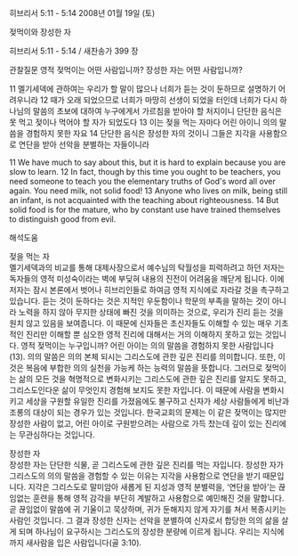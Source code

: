 히브리서 5:11 - 5:14 
2008년 01월 19일 (토)

젖먹이와 장성한 자



히브리서 5:11 - 5:14 / 새찬송가 399 장


관찰질문
영적 젖먹이는 어떤 사람입니까?
장성한 자는 어떤 사람입니까?

11 멜기세덱에 관하여는 우리가 할 말이 많으나 너희가 듣는 것이 둔하므로 설명하기 어려우니라 12 때가 오래 되었으므로 너희가 마땅히 선생이 되었을 터인데 너희가 다시 하나님의 말씀의 초보에 대하여 누구에게서 가르침을 받아야 할 처지이니 단단한 음식은 못 먹고 젖이나 먹어야 할 자가 되었도다 13 이는 젖을 먹는 자마다 어린 아이니 의의 말씀을 경험하지 못한 자요 14 단단한 음식은 장성한 자의 것이니 그들은 지각을 사용함으로 연단을 받아 선악을 분별하는 자들이니라 

11 We have much to say about this, but it is hard to explain because you are slow to learn. 12 In fact, though by this time you ought to be teachers, you need someone to teach you the elementary truths of God's word all over again. You need milk, not solid food! 13 Anyone who lives on milk, being still an infant, is not acquainted with the teaching about righteousness. 14 But solid food is for the mature, who by constant use have trained themselves to distinguish good from evil.

해석도움





젖을 먹는 자  
멜기세덱과의 비교를 통해 대제사장으로서 예수님의 탁월성을 피력하려고 하던 저자는 독자들의 영적 미성숙이라는 벽에 부딪혀 내용의 진전이 어려움을 깨닫게 됩니다. 이에 저자는 잠시 본론에서 벗어나 히브리인들로 하여금 영적 지식에로 자라갈 것을 촉구하고 있습니다. 듣는 것이 둔하다는 것은 지적인 우둔함이나 학문의 부족을 말하는 것이 아니라 노력을 하지 않아 무지한 상태에 빠진 것을 의미하는 것으로, 우리가 진리 듣는 것을 원치 않고 있음을 보여줍니다. 이 때문에 신자들은 초신자들도 이해할 수 있는 매우 기초적인 진리만 이해할 뿐 심오한 영적 진리에 대해서는 거의 이해하지 못하고 있는 것입니다. 영적 젖먹이는 누구입니까? 어린 아이는 의의 말씀을 경험하지 못한 사람입니다(13). 의의 말씀은 의의 본체 되시는 그리스도에 관한 깊은 진리를 의미합니다. 또한, 이것은 복음에 부합한 의의 실천을 가능케 하는 능력의 말씀을 뜻합니다. 그러므로 젖먹이는 삶의 모든 것을 혁명적으로 변화시키는 그리스도에 관한 깊은 진리를 알지도 못하고, 그리스도인다운 삶이 무엇인지 경험해 보지도 못한 자입니다. 이 때문에 사람을 변화시키고 세상을 구원할 유일한 진리를 가졌음에도 불구하고 신자가 세상 사람들에게 비난과 조롱의 대상이 되는 경우가 있는 것입니다. 한국교회의 문제는 이 같은 젖먹이는 많지만 장성한 사람이 없고, 어린 아이로 구원받으려는 사람으로 가득 찼는데 깊이 있는 진리에는 무관심하다는 것입니다.   

장성한 자  
장성한 자는 단단한 식물, 곧 그리스도에 관한 깊은 진리를 먹는 자입니다. 장성한 자가 그리스도의 의의 말씀을 경험할 수 있는 이유는 지각을 사용함으로 연단을 받기 때문입니다. 지각은 그리스도로 말미암아 새롭게 된 지성과 영적 분별력을, ‘연단을 받아’는 끊임없는 훈련을 통해 영적 감각을 부단히 계발하고 사용함으로 예민해진 것을 말합니다. 곧 끊임없이 말씀에 귀 기울이고 묵상하며, 귀가 둔해지지 않게 자기를 쳐서 복종시키는 사람인 것입니다. 그 결과 장성한 신자는 선악을 분별하여 신자로서 합당한 의의 삶을 살게 되며 하나님이 요구하시는 그리스도의 장성한 분량에 이르게 됩니다. 우리는 지식에까지 새사람을 입은 사람입니다(골 3:10).